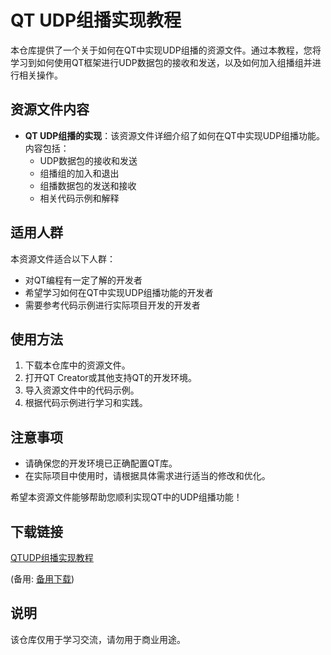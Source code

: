# QT UDP组播实现教程

本仓库提供了一个关于如何在QT中实现UDP组播的资源文件。通过本教程，您将学习到如何使用QT框架进行UDP数据包的接收和发送，以及如何加入组播组并进行相关操作。

## 资源文件内容

- **QT UDP组播的实现**：该资源文件详细介绍了如何在QT中实现UDP组播功能。内容包括：
  - UDP数据包的接收和发送
  - 组播组的加入和退出
  - 组播数据包的发送和接收
  - 相关代码示例和解释

## 适用人群

本资源文件适合以下人群：
- 对QT编程有一定了解的开发者
- 希望学习如何在QT中实现UDP组播功能的开发者
- 需要参考代码示例进行实际项目开发的开发者

## 使用方法

1. 下载本仓库中的资源文件。
2. 打开QT Creator或其他支持QT的开发环境。
3. 导入资源文件中的代码示例。
4. 根据代码示例进行学习和实践。

## 注意事项

- 请确保您的开发环境已正确配置QT库。
- 在实际项目中使用时，请根据具体需求进行适当的修改和优化。

希望本资源文件能够帮助您顺利实现QT中的UDP组播功能！

## 下载链接
[QTUDP组播实现教程](https://pan.quark.cn/s/1744867f3802) 

(备用: [备用下载](https://pan.baidu.com/s/1azgeHlhuFX_D6g3V_6aUNw?pwd=g1rf))

## 说明

该仓库仅用于学习交流，请勿用于商业用途。
